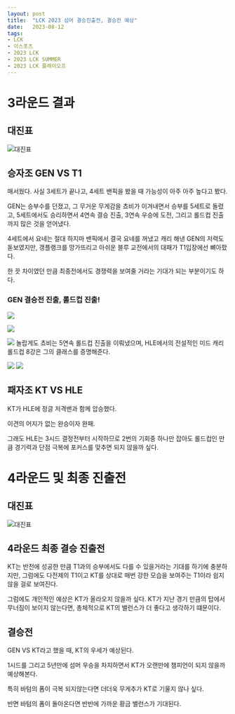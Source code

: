 ```yaml
---
layout: post
title:  "LCK 2023 섬머 결승진출전, 결승전 예상"
date:   2023-08-12
tags:
- LCK
- 이스포츠
- 2023 LCK
- 2023 LCK SUMMER
- 2023 LCK 플레이오프
---
```


# 3라운드 결과

## 대진표  

![대진표](../img/2023/lck/summer_playoff_3r.png)

## 승자조 GEN VS T1

매서웠다. 사실 3세트가 끝나고, 4세트 밴픽을 봤을 때 가능성이 아주 아주 높다고 봤다.

GEN는 승부수를 던졌고, 그 무거운 무게감을 쵸비가 이겨내면서 승부를 5세트로 돌렸고, 5세트에서도 승리하면서 4연속 결승 진출, 3연속 우승에 도전, 그리고 롤드컵 진출까지 많은 것을 얻어냈다.

4세트에서 요네는 절대 하지마 밴픽에서 결국 요네를 꺼냈고 캐리 해낸 GEN의 저력도 돋보였지만, 갱플랭크를 망가뜨리고 아쉬운 블루 교전에서의 대패가 T1입장에선 뼈아팠다.

한 끗 차이였던 만큼 최종전에서도 경쟁력을 보여줄 거라는 기대가 되는 부분이기도 하다.

### GEN 결승전 진출, 롤드컵 진출!

![](../img/2023/lck/geng_summer_final_01.jpg)

![](../img/2023/lck/geng_summer_final_02.png)

![](../img/2023/lck/geng_summer_final_03.png)
놀랍게도 쵸비는 5연속 롤드컵 진출을 이뤄냈으며, HLE에서의 전설적인 미드 캐리 롤드컵 8강은 그의 클래스를 증명해준다.

![](../img/2023/lck/geng_summer_final_04.jpg)
![](../img/2023/lck/geng_summer_final_05.jpg)

## 패자조 KT VS HLE

KT가 HLE에 정글 저격밴과 함께 압승했다.

이견의 어지가 없는 완승이자 완패.

그래도 HLE는 3시드 결정전부터 시작하므로 2번의 기회중 하나만 잡아도 롤드컵인 만큼 경기력과 단점 극복에 포커스를 맞추면 되지 않을까 싶다.

# 4라운드 및 최종 진출전

## 대진표
![대진표](../img/2023/lck/summer_playoff_4r_final.png)


## 4라운드 최종 결승 진출전 

KT는 반전에 성공한 만큼 T1과의 승부에서도 다를 수 있을거라는 기대를 하기에 충분하지만, 그럼에도 다전제의 T1이고 KT를 상대로 매번 강한 모습을 보여주는 T1이라 쉽지 않을 걸로 보여진다.

그럼에도 개인적인 예상은 KT가 올라오지 않을까 싶다.
KT가 지난 경기 만큼의 탑에서 무너짐이 보이지 않는다면, 총체적으로 KT의 밸런스가 더 좋다고 생각하기 떄문이다.

## 결승전

GEN VS KT라고 했을 때, KT의 우세가 예상된다.

1시드를 그리고 5년만에 섬머 우승을 차지하면서 KT가 오랜만에 챔피언이 되지 않을까 예상해본다.

특히 바텀의 폼이 극복 되지않는다면 더더욱 무게추가 KT로 기울지 않나 싶다.

반면 바텀의 폼이 돌아온다면 반반에 가까운 황금 밸런스가 기대된다.